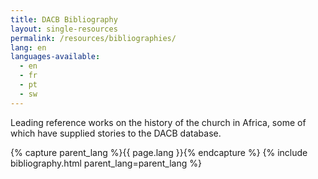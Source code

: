 ```yaml
---
title: DACB Bibliography
layout: single-resources
permalink: /resources/bibliographies/
lang: en
languages-available:                         
  - en
  - fr
  - pt
  - sw
---
```

Leading reference works on the history of the church in Africa, some of which have supplied stories to the DACB database.

{% capture parent_lang %}{{ page.lang }}{% endcapture %}
{% include bibliography.html parent_lang=parent_lang %}
